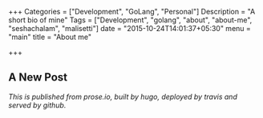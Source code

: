 +++
Categories = ["Development", "GoLang", "Personal"]
Description = "A short bio of mine"
Tags = ["Development", "golang", "about", "about-me", "seshachalam", "malisetti"]
date = "2015-10-24T14:01:37+05:30"
menu = "main"
title = "About me"

+++

## A New Post

_This is published from prose.io, built by hugo, deployed by travis and served by github._

